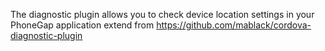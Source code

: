 The diagnostic plugin allows you to check device location settings in your PhoneGap application
extend from https://github.com/mablack/cordova-diagnostic-plugin
